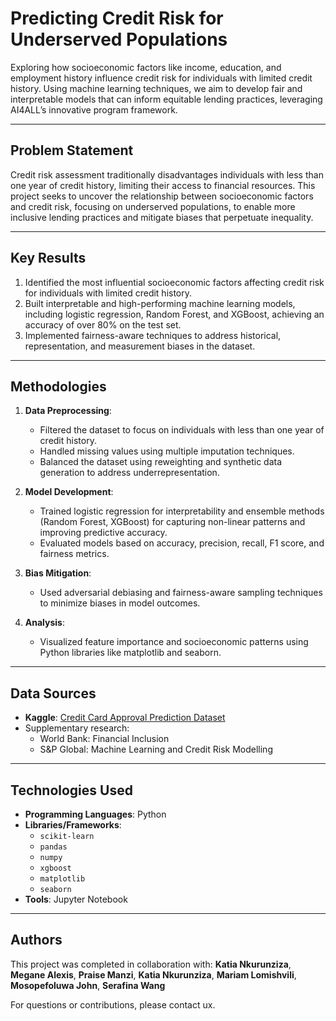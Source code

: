 # Predicting Credit Risk for Underserved Populations

Exploring how socioeconomic factors like income, education, and employment history influence credit risk for individuals with limited credit history. Using machine learning techniques, we aim to develop fair and interpretable models that can inform equitable lending practices, leveraging AI4ALL’s innovative program framework.

---

## Problem Statement <!--- do not change this line -->

Credit risk assessment traditionally disadvantages individuals with less than one year of credit history, limiting their access to financial resources. This project seeks to uncover the relationship between socioeconomic factors and credit risk, focusing on underserved populations, to enable more inclusive lending practices and mitigate biases that perpetuate inequality.

---

## Key Results <!--- do not change this line -->

1. Identified the most influential socioeconomic factors affecting credit risk for individuals with limited credit history.
2. Built interpretable and high-performing machine learning models, including logistic regression, Random Forest, and XGBoost, achieving an accuracy of over 80% on the test set.
3. Implemented fairness-aware techniques to address historical, representation, and measurement biases in the dataset.

---

## Methodologies <!--- do not change this line -->

1. **Data Preprocessing**:
   - Filtered the dataset to focus on individuals with less than one year of credit history.
   - Handled missing values using multiple imputation techniques.
   - Balanced the dataset using reweighting and synthetic data generation to address underrepresentation.

2. **Model Development**:
   - Trained logistic regression for interpretability and ensemble methods (Random Forest, XGBoost) for capturing non-linear patterns and improving predictive accuracy.
   - Evaluated models based on accuracy, precision, recall, F1 score, and fairness metrics.

3. **Bias Mitigation**:
   - Used adversarial debiasing and fairness-aware sampling techniques to minimize biases in model outcomes.

4. **Analysis**:
   - Visualized feature importance and socioeconomic patterns using Python libraries like matplotlib and seaborn.

---

## Data Sources <!--- do not change this line -->

- **Kaggle**: [Credit Card Approval Prediction Dataset]([https://www.kaggle.com/code/caesarmario/credit-card-approval-prediction-w-pycaret])
- Supplementary research:
  - World Bank: Financial Inclusion
  - S&P Global: Machine Learning and Credit Risk Modelling

---

## Technologies Used <!--- do not change this line -->

- **Programming Languages**: Python
- **Libraries/Frameworks**:
  - `scikit-learn`
  - `pandas`
  - `numpy`
  - `xgboost`
  - `matplotlib`
  - `seaborn`
- **Tools**: Jupyter Notebook

---

## Authors <!--- do not change this line -->

This project was completed in collaboration with:
**Katia Nkurunziza**, **Megane Alexis**, **Praise Manzi**, **Katia Nkurunziza**, **Mariam Lomishvili**, **Mosopefoluwa John**, **Serafina Wang**


For questions or contributions, please contact ux.
